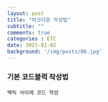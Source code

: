 ```yaml
---
layout: post
title: "마크다운 작성법"
subtitle: ""
comments: true
categories : ETC
date: 2021-01-02
background: '/img/posts/06.jpg'
---
```


### 기본 코드블럭 작성법
`
    백틱 사이에 코드 작성
`